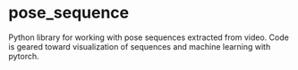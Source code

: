 # pose_sequence
Python library for working with pose sequences extracted from video. Code is geared toward visualization of sequences and machine learning with pytorch.
